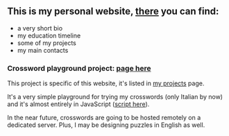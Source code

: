 ## This is my personal website, [there](https://filippopaganelli.github.io/) you can find:

- a very short bio
- my education timeline
- some of my projects
- my main contacts


### Crossword playground project: [page here](https://filippopaganelli.github.io/crosswords.html)

This project is specific of this website, it's listed in [my projects](https://filippopaganelli.github.io/projects.html) page. 

It's a very simple playground for trying my crosswords (only Italian by now) 
and it's almost entirely in JavaScript ([script here](https://github.com/FilippoPaganelli/FilippoPaganelli.github.io/blob/master/js/cw-board.js)). 

In the near future, crosswords are going to be hosted remotely on a dedicated server. Plus, I may be designing puzzles in English as well.
